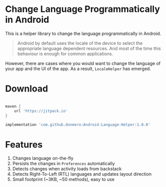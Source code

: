 Change Language Programmatically in Android
==============================

This is a helper library to change the language programmatically in Android.

> Android by default uses the locale of the device to select the
> appropriate language dependent resources. And most of the time this
> behaviour is enough for common applications.

However, there are cases where you would want to change the language of your app and the UI of the app. As a result, ```LocaleHelper``` has emerged.

**Download**
=
```groovy

maven { 
	url 'https://jitpack.io' 
}

implementation 'com.github.donmoro:Android-Language-Helper:1.0.0'
```
**Features**
=
1. Changes language on-the-fly
2. Persists the changes in `Preferences` automatically
3. Detects changes when activity loads from backstack
4. Detects Right-To-Left (RTL) languages and updates layout direction
5. Small footprint (~3KB, ~50 methods), easy to use
